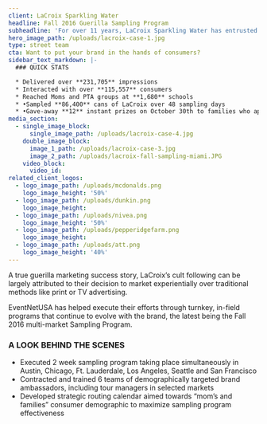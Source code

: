 ```yaml
---
client: LaCroix Sparkling Water
headline: Fall 2016 Guerilla Sampling Program
subheadline: 'For over 11 years, LaCroix Sparkling Water has entrusted EventNetUSA to place their product in the hands of consumers using street team sampling, tradeshow exhibiting, and mobile marketing programs.'
hero_image_path: /uploads/lacroix-case-1.jpg
type: street team
cta: Want to put your brand in the hands of consumers?
sidebar_text_markdown: |-
  ### QUICK STATS

  * Delivered over **231,705** impressions
  * Interacted with over **115,557** consumers
  * Reached Moms and PTA groups at **1,680** schools
  * •Sampled **86,400** cans of LaCroix over 48 sampling days
  * •Gave-away **12** instant prizes on October 30th to families who approached our teams with the winning phrase ‘I live LaCroix’
media_section:
  - single_image_block:
      single_image_path: /uploads/lacroix-case-4.jpg
    double_image_block:
      image_1_path: /uploads/lacroix-case-3.jpg
      image_2_path: /uploads/lacroix-fall-sampling-miami.JPG
    video_block:
      video_id:
related_client_logos:
  - logo_image_path: /uploads/mcdonalds.png
    logo_image_height: '50%'
  - logo_image_path: /uploads/dunkin.png
    logo_image_height:
  - logo_image_path: /uploads/nivea.png
    logo_image_height: '50%'
  - logo_image_path: /uploads/pepperidgefarm.png
    logo_image_height:
  - logo_image_path: /uploads/att.png
    logo_image_height: '40%'
---
```



A true guerilla marketing success story, LaCroix’s cult following can be largely attributed to their decision to market experientially over traditional methods like print or TV advertising.

EventNetUSA has helped execute their efforts through turnkey, in-field programs that continue to evolve with the brand, the latest being the Fall 2016 multi-market Sampling Program.

### A LOOK BEHIND THE SCENES

* Executed 2 week sampling program taking place simultaneously in Austin, Chicago, Ft. Lauderdale, Los Angeles, Seattle and San Francisco
* Contracted and trained 6 teams of demographically targeted brand ambassadors, including tour managers in selected markets
* Developed strategic routing calendar aimed towards “mom’s and families” consumer demographic to maximize sampling program effectiveness